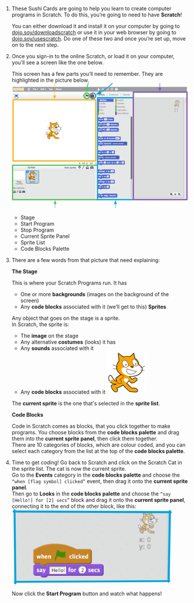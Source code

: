 1. These Sushi Cards are going to help you learn to create computer programs in Scratch. To do this, you’re going to need to have **Scratch**!

   You can either download it and install it on your computer by going to [dojo.soy/downloadscratch](dojo.soy/downloadscratch) or use it in your web browser by going to [dojo.soy/usescratch](dojo.soy/usescratch). Do one of these two and once you’re set up, move on to the next step.

2. Once you sign-in to the online Scratch, or load it on your computer, you’ll see a screen like the one below.

   This screen has a few parts you’ll need to remember. They are highlighted in the picture below. ![](assets/setup1.png)

   * Stage
   * Start Program
   * Stop Program
   * Current Sprite Panel
   * Sprite List
   * Code Blocks Palette

1. There are a few words from that picture that need explaining:

   **The Stage**

   This is where your Scratch Programs run. It has

   * One or more **backgrounds** \(images on the background of the screen\)
   * Any **code blocks** associated with it \(we’ll get to this\)
     **Sprites**

   Any object that goes on the stage is a sprite.  
   In Scratch, the sprite is:

   * The **image** on the stage
   * Any alternative **costumes** \(looks\) it has
   * Any **sounds** associated with it
   * Any **code blocks** associated with it ![](assets/setup2.png)

   The **current sprite** is the one that's selected in the **sprite list**.

   **Code Blocks**

   Code in Scratch comes as blocks, that you click together to make programs. You choose blocks from the **code blocks palette** and drag them into the **current sprite panel**, then click them together.  
   There are 10 categories of blocks, which are colour coded, and you can select each category from the list at the top of the **code blocks palette**.

1. Time to get coding! Go back to Scratch and click on the Scratch Cat in the sprite list. The cat is now the current sprite.  
   Go to the **Events** category in the **code blocks palette** and choose the `“when [flag symbol] clicked”` event, then drag it onto the **current sprite panel**.  
   Then go to **Looks** in the **code blocks palette** and choose the `“say [Hello!] for [2] secs”` block and drag it onto the **current sprite panel**, connecting it to the end of the other block, like this: ![](assets/setup3.png)

   Now click the **Start Program** button and watch what happens!



